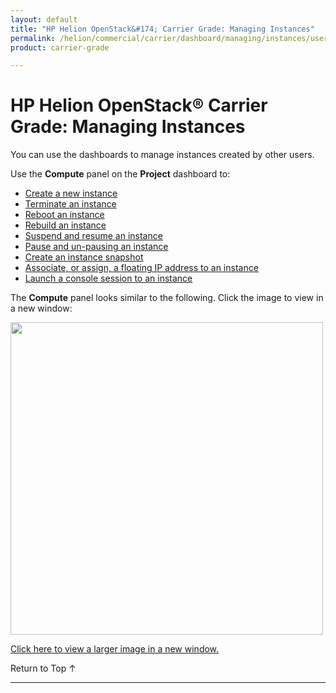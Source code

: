 ```yaml
---
layout: default
title: "HP Helion OpenStack&#174; Carrier Grade: Managing Instances"
permalink: /helion/commercial/carrier/dashboard/managing/instances/users/
product: carrier-grade

---
```

<!--PUBLISHED-->

<script>

function PageRefresh {
onLoad="window.refresh"
}

PageRefresh();

</script>

<!--
<p style="font-size: small;"> <a href="/helion/commercial/carrier/ga1/install/">&#9664; PREV</a> | <a href="/helion/commercial/carrier/ga1/install-overview/">&#9650; UP</a> | <a href="/helion/commercial/carrier/ga1/">NEXT &#9654;</a></p> 
-->

# HP Helion OpenStack&#174; Carrier Grade: Managing Instances

You can use the dashboards to manage instances created by other users. 

Use the **Compute** panel on the **Project** dashboard to:

* [Create a new instance](/helion/commercial/carrier/dashboard/managing/instances/create/)
* [Terminate an instance](/helion/commercial/carrier/dashboard/managing/instances/terminate/)
* [Reboot an instance](/helion/commercial/carrier/dashboard/managing/instances/reboot/)
* [Rebuild an instance](/helion/commercial/carrier/dashboard/managing/instances/rebuild/)
* [Suspend and resume an instance](/helion/commercial/carrier/dashboard/managing/instances/suspend/)
* [Pause and un-pausing an instance](/helion/commercial/carrier/dashboard/managing/instances/pause/)
* [Create an instance snapshot](/helion/commercial/carrier/dashboard/managing/images/public/)
* [Associate, or assign, a floating IP address to an instance](/helion/commercial/carrier/dashboard/managing/instances/ipaddresses/) 
* [Launch a console session to an instance](/helion/commercial/carrier/dashboard/managing/instances/console/)

The **Compute** panel looks similar to the following. Click the image to view in a new window:

<img src="media/CGH-Helion-Compute" width="500">

<a href="javascript:window.open('/content/documentation/media/CGH-Helion-Compute','_blank','toolbar=no,menubar=no,resizable=yes,scrollbars=yes')">Click here to view a larger image in a new window.</a>


<p><a href="#top" style="padding:14px 0px 14px 0px; text-decoration: none;"> Return to Top &#8593; </a></p>



----
